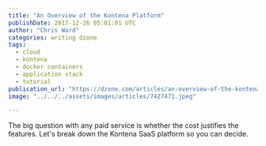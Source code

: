 ```yaml
---
title: "An Overview of the Kontena Platform"
publishDate: 2017-12-26 05:01:01 UTC
author: "Chris Ward"
categories: writing dzone
tags:
  - cloud
  - kontena
  - docker containers
  - application stack
  - tutorial
publication_url: "https://dzone.com/articles/an-overview-of-the-kontena-platform"
image: "../../../assets/images/articles/7427471.jpeg"

---
```

The big question with any paid service is whether the cost justifies the features. Let's break down the Kontena SaaS platform so you can decide.

